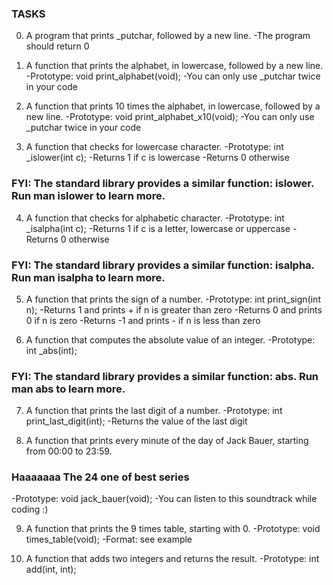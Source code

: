 ### TASKS
0. A program that prints \_putchar, followed by a new line.
-The program should return 0

1. A function that prints the alphabet, in lowercase, followed by a new line.
-Prototype: void print_alphabet(void);
-You can only use \_putchar twice in your code

2. A  function that prints 10 times the alphabet, in lowercase, followed by a new line.
-Prototype: void print_alphabet_x10(void);
-You can only use \_putchar twice in your code


3. A  function that checks for lowercase character.
-Prototype: int \_islower(int c);
-Returns 1 if c is lowercase
-Returns 0 otherwise
### FYI: The standard library provides a similar function: islower. Run man islower to learn more.


4. A  function that checks for alphabetic character.
-Prototype: int \_isalpha(int c);
-Returns 1 if c is a letter, lowercase or uppercase
-Returns 0 otherwise
### FYI: The standard library provides a similar function: isalpha. Run man isalpha to learn more.


5. A function that prints the sign of a number.
-Prototype: int print_sign(int n);
-Returns 1 and prints + if n is greater than zero
-Returns 0 and prints 0 if n is zero
-Returns -1 and prints - if n is less than zero

6. A function that computes the absolute value of an integer.
-Prototype: int \_abs(int);
### FYI: The standard library provides a similar function: abs. Run man abs to learn more.


7. A function that prints the last digit of a number.
-Prototype: int print_last_digit(int);
-Returns the value of the last digit


8. A function that prints every minute of the day of Jack Bauer, starting from 00:00 to 23:59.
### Haaaaaaa The 24 one of best series
-Prototype: void jack_bauer(void);
-You can listen to this soundtrack while coding :)


9. A function that prints the 9 times table, starting with 0.
-Prototype: void times_table(void);
-Format: see example


10. A function that adds two integers and returns the result.
-Prototype: int add(int, int);

